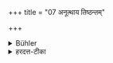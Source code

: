 +++
title = "07 अनूत्थाय तिष्ठन्तम्"

+++

<details><summary>Bühler</summary>

7. And if (the teacher) stands, (he shall answer him,) after having risen also.
</details>

<details><summary>हरदत्त-टीका</summary>

## सूत्रम्
अनुत्थाय तिष्ठन्तम् ॥ ७॥
### टिप्पनी
यदा त्याचार्यस्तिष्ठन् ब्रूते तदा तमनूत्थाय प्रतिब्रूयात् । उत्तरे द्वे सूत्रे स्पष्टार्थे ॥७॥
</details>
